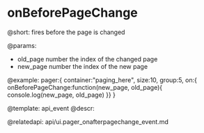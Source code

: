 onBeforePageChange
=============

@short:
	fires before the page is changed

@params:
- old_page			number			the index of the changed page	
- new_page			number			the index of the new page

@example:
pager:{
	container:"paging_here",
	size:10,
	group:5,
	on:{
    	onBeforePageChange:function(new_page, old_page){
			console.log(new_page, old_page)
	}}
}

@template:	api_event
@descr:

@relatedapi:
api/ui.pager_onafterpagechange_event.md
